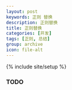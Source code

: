 ```yaml
---
layout: post
keywords: 正则 替换
description: 正则替换
title: 正则替换
categories: [开发]
tags: [正则, 总结]
group: archive
icon: file-alt
---
```

{% include site/setup %}

### TODO ###